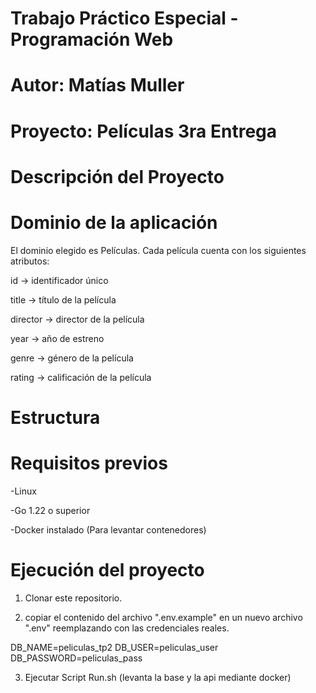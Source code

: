 # Trabajo Práctico Especial - Programación Web

# Autor: Matías Muller
# Proyecto: Películas 3ra Entrega

# Descripción del Proyecto



# Dominio de la aplicación

El dominio elegido es Películas.
Cada película cuenta con los siguientes atributos:

id → identificador único

title → título de la película

director → director de la película

year → año de estreno

genre → género de la película

rating → calificación de la película

# Estructura



# Requisitos previos

-Linux 

-Go
 1.22 o superior

-Docker instalado (Para levantar contenedores)


# Ejecución del proyecto

1) Clonar este repositorio.

2) copiar el contenido del archivo ".env.example" en un nuevo archivo ".env" reemplazando con las credenciales reales.

DB_NAME=peliculas_tp2
DB_USER=peliculas_user
DB_PASSWORD=peliculas_pass

3) Ejecutar Script Run.sh (levanta la base y la api mediante docker)
